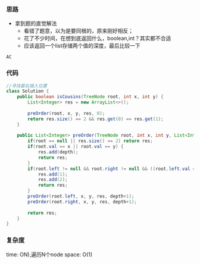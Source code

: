 ### 思路

- 拿到题的直觉解法
    - 看错了题意，以为是要同根的，原来刚好相反；
    - 花了不少时间，在想到底返回什么，boolean,int？其实都不合适
    - 应该返回一个list存储两个值的深度，最后比较一下

`AC`


### 代码
```java
//寻找最右插入位置
class Solution {
    public boolean isCousins(TreeNode root, int x, int y) {
        List<Integer> res = new ArrayList<>();
        
        preOrder(root, x, y, res, 0);
        return res.size() == 2 && res.get(0) == res.get(1);
    }
    
    public List<Integer> preOrder(TreeNode root, int x, int y, List<Integer> res, int depth){
        if(root == null || res.size() == 2) return res;
        if(root.val == x || root.val == y) {
            res.add(depth);
            return res;
        }
        if(root.left != null && root.right != null && ((root.left.val == x && root.right.val == y) || ((root.left.val == y && root.right.val == x)))){
            res.add(1);
            res.add(2);
            return res;
        }
        preOrder(root.left, x, y, res, depth+1);
        preOrder(root.right, x, y, res, depth+1);
        
        return res;
    }
}
```


### 复杂度

time: ON),遍历N个node
space: O(1)